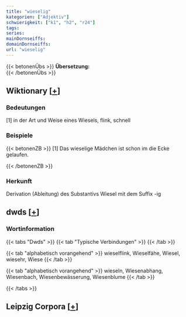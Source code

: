 ```yaml
---
title: "wieselig"
kategorien: ["Adjektiv"]
schwierigkeit: ["k1", "h2", "r24"]
tags:
series:
mainDornseiffs:
domainDornseiffs:
url: "wieselig"
---
```


{{< betonenÜbs >}}
**Übersetzung:**  
{{< /betonenÜbs >}}

## Wiktionary [[+](https://de.wiktionary.org/wiki/wieselig)]

### Bedeutungen
[1] in der Art und Weise eines Wiesels, flink, schnell  

### Beispiele
{{< betonenZB >}}
[1] Das wieselige Mädchen ist schon im die Ecke gelaufen.  

{{< /betonenZB >}}
### Herkunft
Derivation (Ableitung) des Substantivs Wiesel mit dem Suffix -ig  



## dwds [[+](https://www.dwds.de/wb/wieselig)]

### Wortinformation
{{< tabs "Dwds" >}}
{{< tab "Typische Verbindungen" >}}
{{< /tab >}}

{{< tab "alphabetisch vorangehend" >}}
wieselflink, Wieselfähe, Wiesel, wiesehr, Wiese
{{< /tab >}}

{{< tab "alphabetisch vorangehend" >}}
wieseln, Wiesenabhang, Wiesenbach, Wiesenbewässerung, Wiesenblume
{{< /tab >}}

{{< /tabs >}}

## Leipzig Corpora [[+](https://corpora.uni-leipzig.de/en/res?word=wieselig&corpusId=deu_newscrawl-public_2018)]

